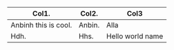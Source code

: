 Col1.| Col2. | Col3
---  | ---  | ---
Anbinh this is cool. |  Anbin. |  Alla
Hdh. |  Hhs. | Hello world name
